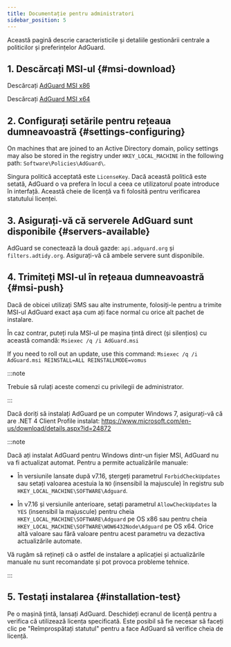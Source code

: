 ```yaml
---
title: Documentație pentru administratori
sidebar_position: 5
---
```


Această pagină descrie caracteristicile și detaliile gestionării centrale a politicilor și preferințelor AdGuard.

## 1. Descărcați MSI-ul {#msi-download}

Descărcați [AdGuard MSI x86](https://cdn.adtidy.org/distr/windows/AdGuard_x86.msi)

Descărcați [AdGuard MSI x64](https://cdn.adtidy.org/distr/windows/AdGuard_x64.msi)

## 2. Configurați setările pentru rețeaua dumneavoastră {#settings-configuring}

On machines that are joined to an Active Directory domain, policy settings may also be stored in the registry under `HKEY_LOCAL_MACHINE` in the following path: `Software\Policies\AdGuard\`.

Singura politică acceptată este `LicenseKey`. Dacă această politică este setată, AdGuard o va prefera în locul a ceea ce utilizatorul poate introduce în interfață. Această cheie de licență va fi folosită pentru verificarea statutului licenței.

## 3. Asigurați-vă că serverele AdGuard sunt disponibile {#servers-available}

AdGuard se conectează la două gazde: `api.adguard.org` și `filters.adtidy.org`. Asigurați-vă că ambele servere sunt disponibile.

## 4. Trimiteți MSI-ul în rețeaua dumneavoastră {#msi-push}

Dacă de obicei utilizați SMS sau alte instrumente, folosiți-le pentru a trimite MSI-ul AdGuard exact așa cum ați face normal cu orice alt pachet de instalare.

În caz contrar, puteți rula MSI-ul pe mașina țintă direct (și silențios) cu această comandă: `Msiexec /q /i AdGuard.msi`

If you need to roll out an update, use this command: `Msiexec /q /i AdGuard.msi REINSTALL=ALL REINSTALLMODE=vomus`

:::note

Trebuie să rulați aceste comenzi cu privilegii de administrator.

:::

Dacă doriți să instalați AdGuard pe un computer Windows 7, asigurați-vă că are .NET 4 Client Profile instalat: https://www.microsoft.com/en-us/download/details.aspx?id=24872

:::note

Dacă ați instalat AdGuard pentru Windows dintr-un fișier MSI, AdGuard nu va fi actualizat automat. Pentru a permite actualizările manuale:

- În versiunile lansate după v7.16, ștergeți parametrul `ForbidCheckUpdates` sau setați valoarea acestuia la `NO` (insensibil la majuscule) în registru sub `HKEY_LOCAL_MACHINE\SOFTWARE\Adguard`.

- În v7.16 și versiunile anterioare, setați parametrul `AllowCheckUpdates` la `YES` (insensibil la majuscule) pentru cheia `HKEY_LOCAL_MACHINE\SOFTWARE\Adguard` pe OS x86 sau pentru cheia `HKEY_LOCAL_MACHINE\SOFTWARE\WOW6432Node\Adguard` pe OS x64. Orice altă valoare sau fără valoare pentru acest parametru va dezactiva actualizările automate.

Vă rugăm să rețineți că o astfel de instalare a aplicației și actualizările manuale nu sunt recomandate și pot provoca probleme tehnice.

:::

## 5. Testați instalarea {#installation-test}

Pe o mașină țintă, lansați AdGuard. Deschideți ecranul de licență pentru a verifica că utilizează licența specificată. Este posibil să fie necesar să faceți clic pe "Reîmprospătați statutul" pentru a face AdGuard să verifice cheia de licență.
